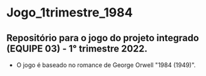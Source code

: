# Jogo_1trimestre_1984
## Repositório para o jogo do projeto integrado (EQUIPE 03) - 1° trimestre 2022.
- O jogo é baseado no romance de George Orwell "1984 (1949)". 
